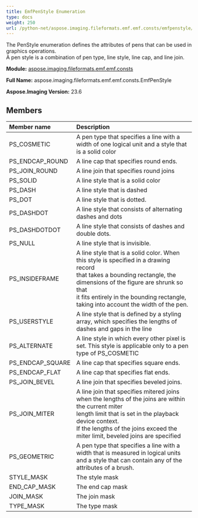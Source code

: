```yaml
---
title: EmfPenStyle Enumeration
type: docs
weight: 250
url: /python-net/aspose.imaging.fileformats.emf.emf.consts/emfpenstyle/
---
```


The PenStyle enumeration defines the attributes of pens that can be used in graphics operations.<br/>             A pen style is a combination of pen type, line style, line cap, and line join.

**Module:** [aspose.imaging.fileformats.emf.emf.consts](/imaging/python-net/aspose.imaging.fileformats.emf.emf.consts/)

**Full Name:** aspose.imaging.fileformats.emf.emf.consts.EmfPenStyle

**Aspose.Imaging Version:** 23.6

## **Members**
| **Member name** | **Description** |
| :- | :- |
| PS_COSMETIC | A pen type that specifies a line with a width of one logical unit and a style that is a solid color |
| PS_ENDCAP_ROUND | A line cap that specifies round ends. |
| PS_JOIN_ROUND | A line join that specifies round joins |
| PS_SOLID | A line style that is a solid color |
| PS_DASH | A line style that is dashed |
| PS_DOT | A line style that is dotted. |
| PS_DASHDOT | A line style that consists of alternating dashes and dots |
| PS_DASHDOTDOT | A line style that consists of dashes and double dots. |
| PS_NULL | A line style that is invisible. |
| PS_INSIDEFRAME | A line style that is a solid color. When this style is specified in a drawing record <br/>            that takes a bounding rectangle, the dimensions of the figure are shrunk so that <br/>            it fits entirely in the bounding rectangle, taking into account the width of the pen. |
| PS_USERSTYLE | A line style that is defined by a styling array, which specifies the lengths of dashes and gaps in the line |
| PS_ALTERNATE | A line style in which every other pixel is set. This style is applicable only to a pen type of PS_COSMETIC |
| PS_ENDCAP_SQUARE | A line cap that specifies square ends. |
| PS_ENDCAP_FLAT | A line cap that specifies flat ends. |
| PS_JOIN_BEVEL | A line join that specifies beveled joins. |
| PS_JOIN_MITER | A line join that specifies mitered joins when the lengths of the joins are within the current miter <br/>            length limit that is set in the playback device context. <br/>            If the lengths of the joins exceed the miter limit, beveled joins are specified |
| PS_GEOMETRIC | A pen type that specifies a line with a width that is measured in logical units <br/>            and a style that can contain any of the attributes of a brush. |
| STYLE_MASK | The style mask |
| END_CAP_MASK | The end cap mask |
| JOIN_MASK | The join mask |
| TYPE_MASK | The type mask |
